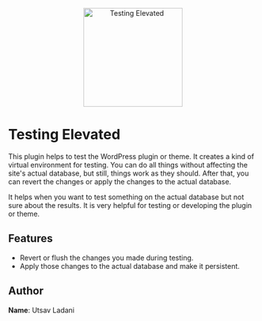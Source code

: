 <p align="center">
 <img height=200 src="https://github.com/Utsav-Ladani/Testing-Elevated/assets/55320836/1fa3faf6-cd2b-485b-a827-37c16c5b0fa9" alt="Testing Elevated" />
</p>

# Testing Elevated
This plugin helps to test the WordPress plugin or theme. It creates a kind of virtual environment for testing. You can do all things without affecting the site's actual database, but still, things work as they should. After that, you can revert the changes or apply the changes to the actual database. 

It helps when you want to test something on the actual database but not sure about the results. It is very helpful for testing or developing the plugin or theme. 

## Features
- Revert or flush the changes you made during testing.
- Apply those changes to the actual database and make it persistent.

## Author
**Name**: Utsav Ladani

